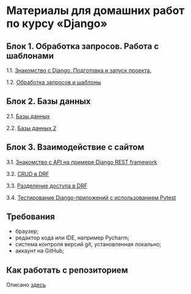 # Материалы для домашних работ по курсу «Django» 

## Блок 1. Обработка запросов. Работа с шаблонами

1.1. [Знакомство с Django. Подготовка и запуск проекта.](./1.1-first-project)

1.2. [Обработка запросов и шаблоны](./1.2-requests-templates)

## Блок 2. Базы данных

2.1. [Базы данных](./2.1-databases)

2.2. [Базы данных 2](./2.2-databases-2)

## Блок 3. Взаимодействие с сайтом

3.1. [Знакомство с API на примере Django REST framework](./3.1-drf-intro)

3.2. [CRUD в DRF](./3.2-crud)

3.3. [Разделение доступа в DRF](./3.3-permissions)

3.4. [Тестирование Django-приложений с использованием Pytest](./3.4-django-testing)

## Требования

- браузер;
- редактор кода или IDE, например Pycharm;
- система контроля версий git, установленная локально;
- аккаунт на GitHub;

## Как работать с репозиторием

Описано [здесь](./HOW_TO_WORK.md)
